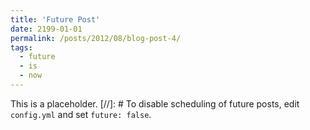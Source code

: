 ```yaml
---
title: 'Future Post'
date: 2199-01-01
permalink: /posts/2012/08/blog-post-4/
tags:
  - future
  - is
  - now
---
```


This is a placeholder.
[//]: # To disable scheduling of future posts, edit `config.yml` and set `future: false`. 
